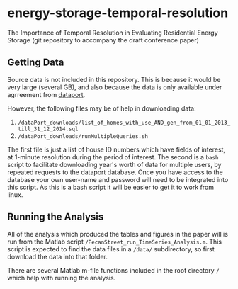 # energy-storage-temporal-resolution
The Importance of Temporal Resolution in Evaluating Residential Energy Storage
(git repository to accompany the draft conference paper)

## Getting Data
Source data is not included in this repository. This is because it would be very large (several GB), and also because the data is only available under agrreement from [dataport](http://dataport.pecanstreet.org/).

However, the following files may be of help in downloading data:
1) `/dataPort_downloads/list_of_homes_with_use_AND_gen_from_01_01_2013_till_31_12_2014.sql`
2) `/dataPort_downloads/runMultipleQueries.sh`

The first file is just a list of house ID numbers which have fields of interest, at 1-minute resolution during the period of interest. The second is a `bash` script to facilitate downloading year's worth of data for multiple users, by repeated requests to the dataport database. Once you have access to the database your own user-name and password will need to be integrated into this script. As this is a bash script it will be easier to get it to work from linux.

## Running the Analysis
All of the analysis which produced the tables and figures in the paper will is run from the Matlab script `/PecanStreet_run_TimeSeries_Analysis.m`. This script is expected to find the data files in a `/data/` subdirectory, so first download the data into that folder.

There are several Matlab m-file functions included in the root directory `/` which help with running the analysis.

